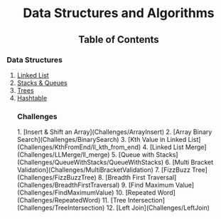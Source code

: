 <h1 align="center">Data Structures and Algorithms</h1>

<h2 align="center">Table of Contents</h2>
<h3>Data Structures</h3>
<ol>
  <li><a href="/Data-Structures/LinkedList">Linked List</a></li>
  <li><a href="/Data-Structures/StacksAndQueues">Stacks & Queues</a></li>
  <li><a href="/Data-Structures/Tree">Trees</a></li>
  <li><a href="/Challenges/Hashtable">Hashtable</a></li>

<h3>Challenges</h3>
1.  [Insert & Shift an Array](Challenges/ArrayInsert)
2.  [Array Binary Search](Challenges/BinarySearch)
3.  [Kth Value in Linked List](Challenges/KthFromEnd/ll_kth_from_end)
4.  [Linked List Merge](Challenges/LLMerge/ll_merge)  
5.  [Queue with Stacks](Challenges/QueueWithStacks/QueueWithStacks)
6.  [Multi Bracket Validation](Challenges/MultiBracketValidation)  
7.  [FizzBuzz Tree](Challenges/FizzBuzzTree)
8.  [Breadth First Traversal](Challenges/BreadthFirstTraversal)
9.  [Find Maximum Value](Challenges/FindMaximumValue) 
10. [Repeated Word](Challenges/RepeatedWord)
11. [Tree Intersection](Challenges/TreeIntersection)
12. [Left Join](Challenges/LeftJoin)
